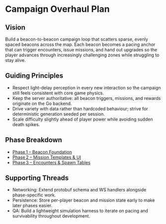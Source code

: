 # Campaign Overhaul Plan

## Vision

Build a beacon-to-beacon campaign loop that scatters sparse, evenly spaced beacons across the map. Each beacon becomes a pacing anchor that can trigger encounters, issue missions, and hand out upgrades so the player advances through increasingly challenging zones while struggling to stay alive.

## Guiding Principles

- Respect light-delay perception in every new interaction so the campaign still feels consistent with core game physics.
- Keep the server authoritative: all beacon triggers, missions, and rewards originate on the Go backend.
- Drive variety with data rather than hardcoded behaviour; strive for deterministic generation seeded per session.
- Scale difficulty slightly ahead of player power while avoiding sudden death spikes.

## Phase Breakdown

- [Phase 1 – Beacon Foundation](phase-01-beacon-foundation.md)
- [Phase 2 – Mission Templates & UI](phase-02-missions-and-ui.md)
- [Phase 3 – Encounters & Spawn Tables](phase-03-encounters-and-spawn-tables.md)

## Supporting Threads

- Networking: Extend protobuf schema and WS handlers alongside phase-specific work.
- Persistence: Store per-player beacon and mission state early to make later phases easier.
- QA: Build a lightweight simulation harness to iterate on pacing and survivability throughout development.
